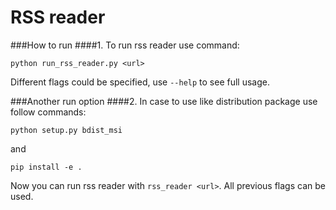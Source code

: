 # RSS reader

###How to run
####1. To run rss reader use command: 

    python run_rss_reader.py <url>

Different flags could be specified, use `--help` to see full usage.

###Another run option
####2. In case to use like distribution package use follow commands:
   
    python setup.py bdist_msi  

and 

    pip install -e .

Now you can run rss reader with `rss_reader <url>`. All previous flags can be used.
